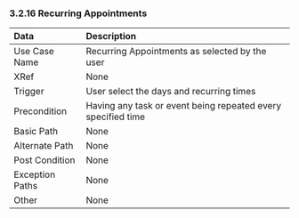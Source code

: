 ### 3.2.16 Recurring Appointments

| Data          | Description |
|:--------------|:-----------------|
|Use Case Name  | Recurring Appointments as selected by the user|
|XRef           | None|
|Trigger        | User select the days and recurring times|
|Precondition   | Having any task or event being repeated every specified time|                       
|Basic Path	| None|
|Alternate Path	| None|			
|Post Condition | None|
|Exception Paths| None|
|Other		| None |
